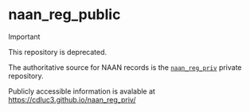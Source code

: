 # naan_reg_public

> [!IMPORTANT]
> This repository is deprecated.
>
> The authoritative source for NAAN records is the [`naan_reg_priv`](https://cdluc3.github.io/naan_reg_priv/) private
> repository.
>
> Publicly accessible information is avalable at https://cdluc3.github.io/naan_reg_priv/



